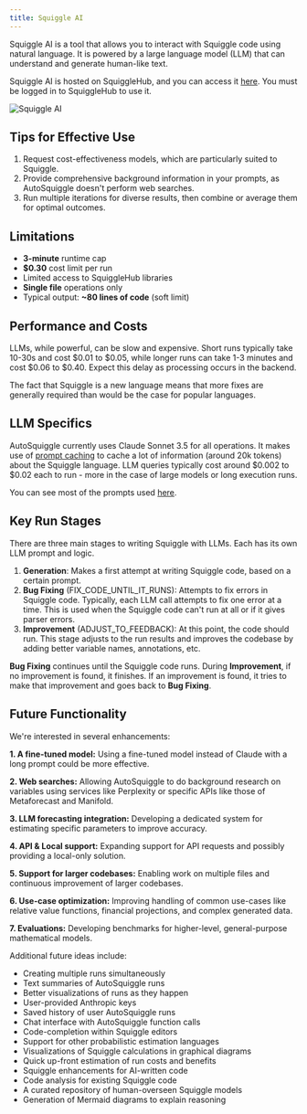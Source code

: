 ```yaml
---
title: Squiggle AI
---
```


Squiggle AI is a tool that allows you to interact with Squiggle code using natural language. It is powered by a large language model (LLM) that can understand and generate human-like text.

Squiggle AI is hosted on SquiggleHub, and you can access it [here](https://squigglehub.org/ai). You must be logged in to SquiggleHub to use it.

![Squiggle AI](/img/squiggleAI.png)

## Tips for Effective Use

1. Request cost-effectiveness models, which are particularly suited to Squiggle.
2. Provide comprehensive background information in your prompts, as AutoSquiggle doesn't perform web searches.
3. Run multiple iterations for diverse results, then combine or average them for optimal outcomes.

## Limitations

- **3-minute** runtime cap
- **$0.30** cost limit per run
- Limited access to SquiggleHub libraries
- **Single file** operations only
- Typical output: **\~80 lines of code** (soft limit)

## Performance and Costs

LLMs, while powerful, can be slow and expensive. Short runs typically take 10-30s and cost \$0.01 to \$0.05, while longer runs can take 1-3 minutes and cost \$0.06 to \$0.40. Expect this delay as processing occurs in the backend.

The fact that Squiggle is a new language means that more fixes are generally required than would be the case for popular languages.

## LLM Specifics

AutoSquiggle currently uses Claude Sonnet 3.5 for all operations. It makes use of [prompt caching](https://www.anthropic.com/news/prompt-caching) to cache a lot of information (around 20k tokens) about the Squiggle language. LLM queries typically cost around $0.002 to $0.02 each to run \- more in the case of large models or long execution runs.

You can see most of the prompts used [here](https://github.com/quantified-uncertainty/squiggle/blob/main/packages/llmRunner/src/llmRunner/prompts.ts).

## Key Run Stages

There are three main stages to writing Squiggle with LLMs. Each has its own LLM prompt and logic.

1. **Generation**: Makes a first attempt at writing Squiggle code, based on a certain prompt.
2. **Bug Fixing** (FIX_CODE_UNTIL_IT_RUNS): Attempts to fix errors in Squiggle code. Typically, each LLM call attempts to fix one error at a time. This is used when the Squiggle code can't run at all or if it gives parser errors.
3. **Improvement** (ADJUST_TO_FEEDBACK): At this point, the code should run. This stage adjusts to the run results and improves the codebase by adding better variable names, annotations, etc.

**Bug Fixing** continues until the Squiggle code runs. During **Improvement**, if no improvement is found, it finishes. If an improvement is found, it tries to make that improvement and goes back to **Bug Fixing**.

## Future Functionality

We're interested in several enhancements:

**1\. A fine-tuned model:** Using a fine-tuned model instead of Claude with a long prompt could be more effective.

**2\. Web searches:** Allowing AutoSquiggle to do background research on variables using services like Perplexity or specific APIs like those of Metaforecast and Manifold.

**3\. LLM forecasting integration:** Developing a dedicated system for estimating specific parameters to improve accuracy.

**4\. API & Local support:** Expanding support for API requests and possibly providing a local-only solution.

**5\. Support for larger codebases:** Enabling work on multiple files and continuous improvement of larger codebases.

**6\. Use-case optimization:** Improving handling of common use-cases like relative value functions, financial projections, and complex generated data.

**7\. Evaluations:** Developing benchmarks for higher-level, general-purpose mathematical models.

Additional future ideas include:

- Creating multiple runs simultaneously
- Text summaries of AutoSquiggle runs
- Better visualizations of runs as they happen
- User-provided Anthropic keys
- Saved history of user AutoSquiggle runs
- Chat interface with AutoSquiggle function calls
- Code-completion within Squiggle editors
- Support for other probabilistic estimation languages
- Visualizations of Squiggle calculations in graphical diagrams
- Quick up-front estimation of run costs and benefits
- Squiggle enhancements for AI-written code
- Code analysis for existing Squiggle code
- A curated repository of human-overseen Squiggle models
- Generation of Mermaid diagrams to explain reasoning
